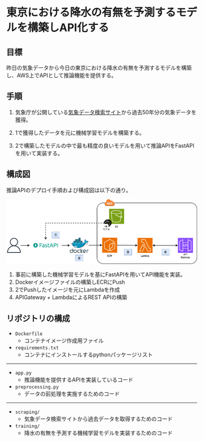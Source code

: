 # 東京における降水の有無を予測するモデルを構築しAPI化する

## 目標
昨日の気象データから今日の東京における降水の有無を予測するモデルを構築し、AWS上でAPIとして推論機能を提供する。  

## 手順
1. 気象庁が公開している[気象データ検索サイト](https://www.data.jma.go.jp/obd/stats/etrn/index.php)から過去50年分の気象データを獲得。  

2. 1で獲得したデータを元に機械学習モデルを構築する。  

3. 2で構築したモデルの中で最も精度の良いモデルを用いて推論APIをFastAPIを用いて実装する。
  
## 構成図
推論APIのデプロイ手順および構成図は以下の通り。

<img src="./images/rain_pred_api.drawio.png">

1. 事前に構築した機械学習モデルを基にFastAPIを用いてAPI機能を実装。
2. Dockerイメージファイルの構築しECRにPush
3. 2でPushしたイメージを元にLambdaを作成
4. APIGateway + LambdaによるREST APIの構築


## リポジトリの構成
* `Dockerfile`
  * コンテナイメージ作成用ファイル
* `requirements.txt`
  * コンテナにインストールするpythonパッケージリスト
---
* `app.py`
  * 推論機能を提供するAPIを実装しているコード
* `preprocessing.py`  
  * データの前処理を実施するためのコード
---
* `scraping/`
  * 気象データ検索サイトから過去データを取得するためのコード
* `training/`
  * 降水の有無を予測する機械学習モデルを実装するためのコード
